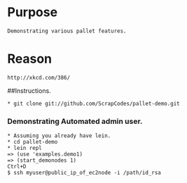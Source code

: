 
# Purpose

	Demonstrating various pallet features.
# Reason 
	
	http://xkcd.com/386/

##Instructions.

	* git clone git://github.com/ScrapCodes/pallet-demo.git
### Demonstrating Automated admin user.
  
	* Assuming you already have lein.
	* cd pallet-demo
	* lein repl
	=> (use 'examples.demo1)
	=> (start_demonodes 1)
	Ctrl+D
	$ ssh myuser@public_ip_of_ec2node -i /path/id_rsa

